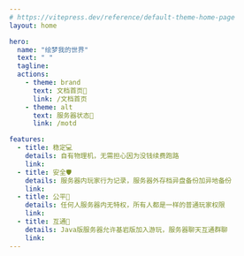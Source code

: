 ```yaml
---
# https://vitepress.dev/reference/default-theme-home-page
layout: home

hero:
  name: "绘梦我的世界"
  text: " "
  tagline:  
  actions:
    - theme: brand
      text: 文档首页🚀
      link: /文档首页
    - theme: alt
      text: 服务器状态👀
      link: /motd

features:
  - title: 稳定💻
    details: 自有物理机，无需担心因为没钱续费跑路
    link: 
  - title: 安全🛡
    details: 服务器内玩家行为记录，服务器外存档异盘备份加异地备份
    link: 
  - title: 公平🤝
    details: 任何人服务器内无特权，所有人都是一样的普通玩家权限
    link: 
  - title: 互通👬
    details: Java版服务器允许基岩版加入游玩，服务器聊天互通群聊
    link: 
---
```


